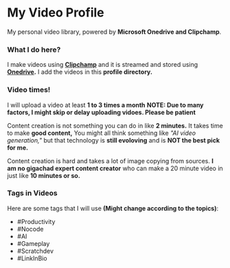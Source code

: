 # My Video Profile
My personal video library, powered by **Microsoft Onedrive and Clipchamp**.

### What I do here?
I make videos using **[Clipchamp](https://clipchamp.com/en/)** and it is streamed and stored using **[Onedrive](https://onedrive.live.com/).**
I add the videos in this **profile directory.**

### Video times!
I will upload a video at least **1 to 3 times a month**
**NOTE: Due to many factors, I might skip or delay uploading vidoes. Please be patient**

Content creation is not something you can do in like **2 minutes.** It takes time to make **good content,** You might all think something like *"AI video generation,"* but that technology is **still evoloving** and is **NOT the best pick for me.**

Content creation is hard and takes a lot of image copying from sources. **I am no gigachad expert content creator** who can make a 20 minute video in just like **10 minutes or so.** 

### Tags in Videos
Here are some tags that I will use **(Might change according to the topics)**:
* #Productivity
* #Nocode
* #AI
* #Gameplay
* #Scratchdev
* #LinkInBio
